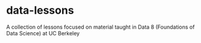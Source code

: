 # data-lessons
A collection of lessons focused on material taught in Data 8 (Foundations of Data Science) at UC Berkeley
